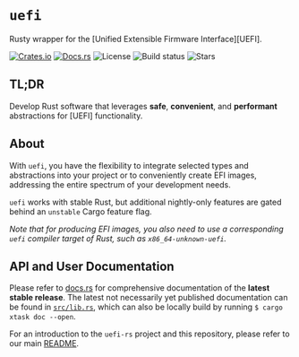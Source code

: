 # `uefi`

Rusty wrapper for the [Unified Extensible Firmware Interface][UEFI].

[![Crates.io](https://img.shields.io/crates/v/uefi)](https://crates.io/crates/uefi)
[![Docs.rs](https://docs.rs/uefi/badge.svg)](https://docs.rs/uefi)
![License](https://img.shields.io/github/license/rust-osdev/uefi-rs)
![Build status](https://github.com/rust-osdev/uefi-rs/workflows/Rust/badge.svg)
![Stars](https://img.shields.io/github/stars/rust-osdev/uefi-rs)

## TL;DR

Develop Rust software that leverages **safe**, **convenient**, and
**performant** abstractions for [UEFI] functionality.

## About

With `uefi`, you have the flexibility to integrate selected types and
abstractions into your project or to conveniently create EFI images, addressing
the entire spectrum of your development needs.

`uefi` works with stable Rust, but additional nightly-only features are
gated behind an `unstable` Cargo feature flag.

_Note that for producing EFI images, you also need to use a corresponding `uefi`
compiler target of Rust, such as `x86_64-unknown-uefi`._

## API and User Documentation

Please refer to [docs.rs](https://docs.rs/uefi) for comprehensive documentation
of the **latest stable release**. The latest not necessarily yet published
documentation can be found in [`src/lib.rs`](./src/lib.rs), which can also be
locally build by running `$ cargo xtask doc --open`.

For an introduction to the `uefi-rs` project and this repository, please refer
to our main [README](https://github.com/rust-osdev/uefi-rs/blob/main/README.md).
<!-- ^ This link can't be relative as it also should work in the packaged crate
     on crates.io. -->
